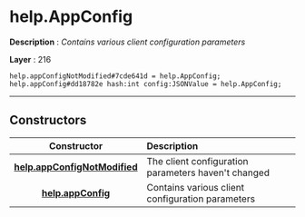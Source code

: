 # help.AppConfig

**Description** : *Contains various client configuration parameters*

**Layer** : 216

```tl
help.appConfigNotModified#7cde641d = help.AppConfig;
help.appConfig#dd18782e hash:int config:JSONValue = help.AppConfig;
```

---

## Constructors

| Constructor | Description |
| :---: | :--- |
| [**help.appConfigNotModified**](constructor/help.appConfigNotModified) | The client configuration parameters haven't changed |
| [**help.appConfig**](constructor/help.appConfig) | Contains various client configuration parameters |